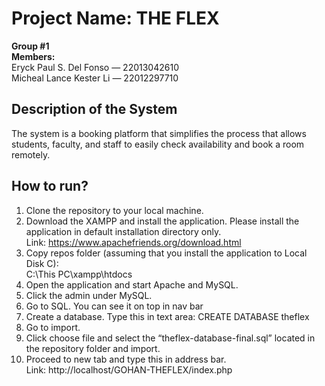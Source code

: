 # Project Name: THE FLEX
**Group #1** <br />
**Members:** <br />
Eryck Paul S. Del Fonso — 22013042610 <br />
Micheal Lance Kester Li — 22012297710 <br />

## Description of the System 
The system is a booking platform that simplifies the process that allows students, faculty, and staff to easily check availability and book a room remotely.

## How to run?
1. Clone the repository to your local machine.
2. Download the XAMPP and install the application. Please install the application in default installation directory only. <br />
	Link: https://www.apachefriends.org/download.html
3. Copy repos folder (assuming that you install the application to Local Disk C): <br /> C:\This PC\xampp\htdocs
4. Open the application and start Apache and MySQL.
5. Click the admin under MySQL.
6. Go to SQL. You can see it on top in nav bar
7. Create a database. Type this in text area: CREATE DATABASE theflex
8. Go to import.
9. Click choose file and select the “theflex-database-final.sql” located in the repository folder and import.
10. Proceed to new tab and type this in address bar. <br />
    Link: http://localhost/GOHAN-THEFLEX/index.php
